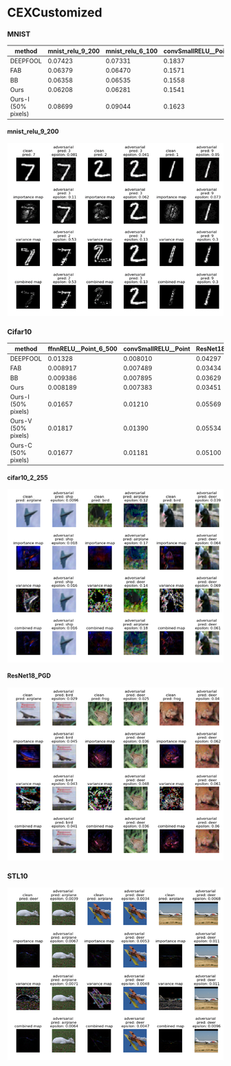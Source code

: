# CEXCustomized

### MNIST
| method | mnist_relu_9_200 | mnist_relu_6_100 | convSmallRELU__Point |
| ---- | ---- | ---- | ---- |
| DEEPFOOL | 0.07423 | 0.07331 | 0.1837 |
| FAB | 0.06379 | 0.06470 | 0.1571 |
| BB | 0.06358 | 0.06535 | 0.1558 |
| Ours | 0.06208 | 0.06281 | 0.1541 |
| Ours-I (50% pixels) | 0.08699 | 0.09044 | 0.1623 |

#### mnist_relu_9_200
![mnist_relu_9_200](images/mnist_relu_9_200.png)

### Cifar10
| method | ffnnRELU__Point_6_500 | convSmallRELU__Point | ResNet18_PGD |
| ---- | ---- | ---- | ---- |
| DEEPFOOL | 0.01328 | 0.008010 | 0.04297 |
| FAB | 0.008917 | 0.007489 | 0.03434 |
| BB | 0.009386 | 0.007895 | 0.03629 |
| Ours | 0.008189 | 0.007383 | 0.03451 |
| Ours-I (50% pixels) | 0.01657 | 0.01210 | 0.05569 |
| Ours-V (50% pixels) | 0.01817 | 0.01390 | 0.05534 |
| Ours-C (50% pixels) | 0.01677 | 0.01181 | 0.05100 |

#### cifar10_2_255
![cifar10_2_255](images/cifar10_2_255.png)
#### ResNet18_PGD
![ResNet18_PGD](images/cifar10_ResNet18_PGD.png)


### STL10
![stl10](images/stl10.png)
